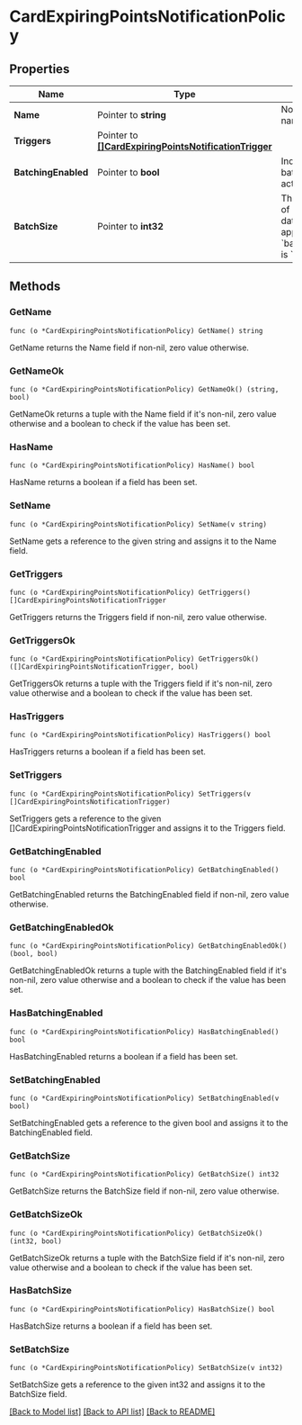 # CardExpiringPointsNotificationPolicy

## Properties

Name | Type | Description | Notes
------------ | ------------- | ------------- | -------------
**Name** | Pointer to **string** | Notification name. | 
**Triggers** | Pointer to [**[]CardExpiringPointsNotificationTrigger**](CardExpiringPointsNotificationTrigger.md) |  | 
**BatchingEnabled** | Pointer to **bool** | Indicates whether batching is activated. | [optional] [default to true]
**BatchSize** | Pointer to **int32** | The required size of each batch of data. This value applies only when &#x60;batchingEnabled&#x60; is &#x60;true&#x60;. | [optional] 

## Methods

### GetName

`func (o *CardExpiringPointsNotificationPolicy) GetName() string`

GetName returns the Name field if non-nil, zero value otherwise.

### GetNameOk

`func (o *CardExpiringPointsNotificationPolicy) GetNameOk() (string, bool)`

GetNameOk returns a tuple with the Name field if it's non-nil, zero value otherwise
and a boolean to check if the value has been set.

### HasName

`func (o *CardExpiringPointsNotificationPolicy) HasName() bool`

HasName returns a boolean if a field has been set.

### SetName

`func (o *CardExpiringPointsNotificationPolicy) SetName(v string)`

SetName gets a reference to the given string and assigns it to the Name field.

### GetTriggers

`func (o *CardExpiringPointsNotificationPolicy) GetTriggers() []CardExpiringPointsNotificationTrigger`

GetTriggers returns the Triggers field if non-nil, zero value otherwise.

### GetTriggersOk

`func (o *CardExpiringPointsNotificationPolicy) GetTriggersOk() ([]CardExpiringPointsNotificationTrigger, bool)`

GetTriggersOk returns a tuple with the Triggers field if it's non-nil, zero value otherwise
and a boolean to check if the value has been set.

### HasTriggers

`func (o *CardExpiringPointsNotificationPolicy) HasTriggers() bool`

HasTriggers returns a boolean if a field has been set.

### SetTriggers

`func (o *CardExpiringPointsNotificationPolicy) SetTriggers(v []CardExpiringPointsNotificationTrigger)`

SetTriggers gets a reference to the given []CardExpiringPointsNotificationTrigger and assigns it to the Triggers field.

### GetBatchingEnabled

`func (o *CardExpiringPointsNotificationPolicy) GetBatchingEnabled() bool`

GetBatchingEnabled returns the BatchingEnabled field if non-nil, zero value otherwise.

### GetBatchingEnabledOk

`func (o *CardExpiringPointsNotificationPolicy) GetBatchingEnabledOk() (bool, bool)`

GetBatchingEnabledOk returns a tuple with the BatchingEnabled field if it's non-nil, zero value otherwise
and a boolean to check if the value has been set.

### HasBatchingEnabled

`func (o *CardExpiringPointsNotificationPolicy) HasBatchingEnabled() bool`

HasBatchingEnabled returns a boolean if a field has been set.

### SetBatchingEnabled

`func (o *CardExpiringPointsNotificationPolicy) SetBatchingEnabled(v bool)`

SetBatchingEnabled gets a reference to the given bool and assigns it to the BatchingEnabled field.

### GetBatchSize

`func (o *CardExpiringPointsNotificationPolicy) GetBatchSize() int32`

GetBatchSize returns the BatchSize field if non-nil, zero value otherwise.

### GetBatchSizeOk

`func (o *CardExpiringPointsNotificationPolicy) GetBatchSizeOk() (int32, bool)`

GetBatchSizeOk returns a tuple with the BatchSize field if it's non-nil, zero value otherwise
and a boolean to check if the value has been set.

### HasBatchSize

`func (o *CardExpiringPointsNotificationPolicy) HasBatchSize() bool`

HasBatchSize returns a boolean if a field has been set.

### SetBatchSize

`func (o *CardExpiringPointsNotificationPolicy) SetBatchSize(v int32)`

SetBatchSize gets a reference to the given int32 and assigns it to the BatchSize field.


[[Back to Model list]](../README.md#documentation-for-models) [[Back to API list]](../README.md#documentation-for-api-endpoints) [[Back to README]](../README.md)


